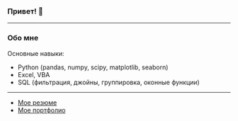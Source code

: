 ### Привет! 👋
---

### Обо мне
Основные навыки:
- Python (pandas, numpy, scipy, matplotlib, seaborn)
- Excel, VBA
- SQL (фильтрация, джойны, группировка, оконные функции)
---
- [Мое резюме](https://github.com/ZudinaKsen/Portfolio/tree/main)
- [Мое портфолио](https://github.com/ZudinaKsen/Portfolio/tree/main)

